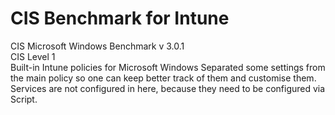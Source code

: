 # CIS Benchmark for Intune
CIS Microsoft Windows Benchmark v 3.0.1<br>
CIS Level 1<br>
Built-in Intune policies for Microsoft Windows
Separated some settings from the main policy so one can keep better track of them and customise them.
Services are not configured in here, because they need to be configured via Script.
